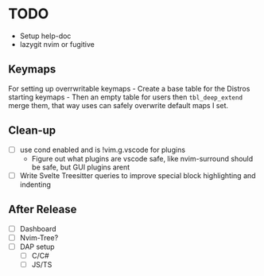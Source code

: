 # TODO
- Setup help-doc
- lazygit nvim or fugitive

## Keymaps
For setting up overrwritable keymaps
    - Create a base table for the Distros
      starting keymaps
    - Then an empty table for users then `tbl_deep_extend`
      merge them, that way uses can safely overwrite default maps
      I set.

## Clean-up
- [ ] use cond enabled and is !vim.g.vscode for plugins
    - Figure out what plugins are vscode safe, like nvim-surround should be safe, but GUI plugins arent
- [ ] Write Svelte Treesitter queries to improve special block highlighting and indenting

## After Release
- [ ] Dashboard 
- [ ] Nvim-Tree?
- [ ] DAP setup
    - [ ] C/C#
    - [ ] JS/TS
